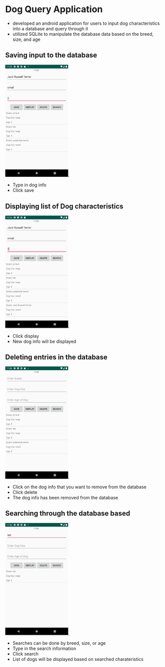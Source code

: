 # Dog Query Application
- developed an android application for users to input dog characteristics into a database and query through it
- utilized SQLite to manipulate the database data based on the breed, size, and age
## Saving input to the database
<img src=images/image7.png width= "200">.
- Type in dog info
- Click save
## Displaying list of Dog characteristics
<img src=images/image.png width= "200">.
- Click display
- New dog info will be displayed 
## Deleting entries in the database
<img src=images/image6.png width= "200">.
- Click on the dog info that you want to remove from the database
- Click delete
- The dog info has been removed from the database
## Searching through the database based
<img src=images/image10.png width= "200">.
- Searches can be done by breed, size, or age
- Type in the search information
- Click search
- List of dogs will be displayed based on searched charateristics 
